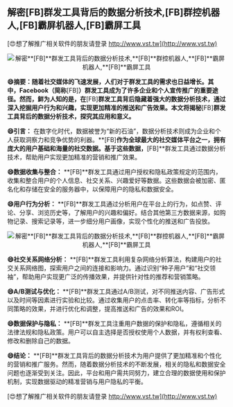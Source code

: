 ## **解密**[FB]**群发工具背后的数据分析技术,**[FB]**群控机器人,**[FB]**霸屏机器人,**[FB]**霸屏工具**

[😍想了解推广相关软件的朋友请登录 http://www.vst.tw](http://www.vst.tw)

 <center><img src="https://vst.tw/MP4/tuiguang/png/0.png" alt="解密**[FB]**群发工具背后的数据分析技术,**[FB]**群控机器人,**[FB]**霸屏机器人,**[FB]**霸屏工具"></center>

**😄摘要：随着社交媒体的飞速发展，人们对于群发工具的需求也日益增长。其中，Facebook（简称**[FB]**）群发工具成为了许多企业和个人宣传推广的重要途径。然而，鲜为人知的是，在**[FB]**群发工具背后隐藏着强大的数据分析技术，通过深入挖掘用户行为和兴趣，实现更加精准的推送和广告效果。本文将揭秘**[FB]**群发工具背后的数据分析技术，探究其应用和意义。**

**😄引言：**
在数字化时代，数据被誉为“新的石油”，数据分析技术则成为企业和个人获取洞察力和竞争优势的利器。**[FB]**作为全球最大的社交媒体平台之一，拥有庞大的用户基础和海量的社交数据。基于这些数据，**[FB]**群发工具通过数据分析技术，帮助用户实现更加精准的营销和推广效果。

**😄数据收集与整合：**
**[FB]**群发工具通过用户授权和隐私政策规定的范围内，收集和整合用户的个人信息、社交关系、兴趣爱好等数据。这些数据会被加密、匿名化和存储在安全的服务器中，以保障用户的隐私和数据安全。

**😄用户行为分析：**
**[FB]**群发工具通过分析用户在平台上的行为，如点赞、评论、分享、浏览历史等，了解用户的兴趣和偏好。结合其他第三方数据来源，如购物记录、搜索记录等，进一步细分用户画像，实现个性化的推送和广告投放。

 <center><img src="https://vst.tw/MP4/tuiguang/png/6.png" alt="解密**[FB]**群发工具背后的数据分析技术,**[FB]**群控机器人,**[FB]**霸屏机器人,**[FB]**霸屏工具"></center>

**😄社交关系网络分析：**
**[FB]**群发工具利用复杂网络分析算法，构建用户的社交关系网络图，探索用户之间的连接和影响力。通过识别“种子用户”和“社交领袖”，帮助用户实现更广泛的传播效果，并提供针对性的推荐和营销策略。

**😄A/B测试与优化：**
**[FB]**群发工具通过A/B测试，对不同推送内容、广告形式以及时间等因素进行实验和比较。通过收集用户的点击率、转化率等指标，分析不同策略的效果，并进行优化和调整，提高推送和广告的效果和ROI。

**😄数据保护与隐私：**
**[FB]**群发工具注重用户数据的保护和隐私，遵循相关的法律法规和隐私政策。用户可以自主选择是否授权使用个人数据，并有权利查看、修改和删除自己的数据。

**😄结论：**
**[FB]**群发工具背后的数据分析技术为用户提供了更加精准和个性化的营销和推广服务。然而，随着数据分析技术的不断发展，相关的隐私和数据安全问题也逐渐受到关注。因此，平台和用户需共同努力，建立合理的数据使用和保护机制，实现数据驱动的精准营销与用户隐私的平衡。

[😍想了解推广相关软件的朋友请登录 http://www.vst.tw](http://www.vst.tw)



